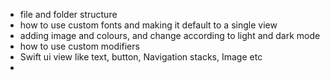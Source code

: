 - file and folder structure 
- how to use custom fonts and making it default to a single view
- adding image and colours, and change according to light and dark mode
- how to use custom modifiers
- Swift ui view like text, button, Navigation stacks, Image etc
- 
